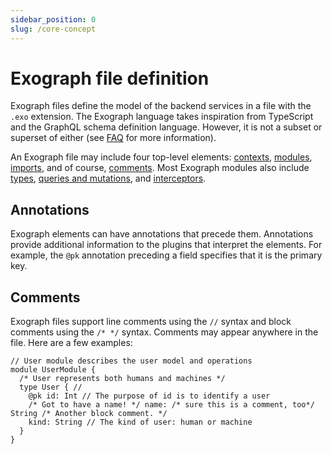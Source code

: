 ```yaml
---
sidebar_position: 0
slug: /core-concept
---
```


# Exograph file definition

Exograph files define the model of the backend services in a file with the `.exo` extension. The Exograph language takes inspiration from TypeScript and the GraphQL schema definition language. However, it is not a subset or superset of either (see [FAQ](/faq.md) for more information).

An Exograph file may include four top-level elements: [contexts](context.md), [modules](module.md), [imports](import.md), and of course, [comments](#comments). Most Exograph modules also include [types](type.md), [queries and mutations](operation.md), and [interceptors](interceptor.md).

## Annotations

Exograph elements can have annotations that precede them. Annotations provide additional information to the plugins that interpret the elements. For example, the `@pk` annotation preceding a field specifies that it is the primary key.

## Comments

Exograph files support line comments using the `//` syntax and block comments using the `/* */` syntax. Comments may appear anywhere in the file. Here are a few examples:

```exo
// User module describes the user model and operations
module UserModule {
  /* User represents both humans and machines */
  type User { //
    @pk id: Int // The purpose of id is to identify a user
    /* Got to have a name! */ name: /* sure this is a comment, too*/ String /* Another block comment. */
    kind: String // The kind of user: human or machine
  }
}
```
